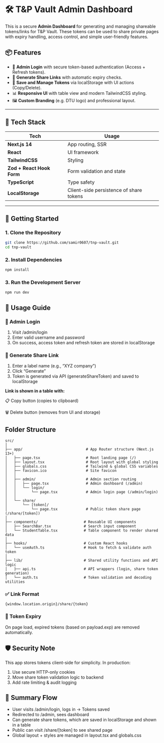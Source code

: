 # 🛠️ T&P Vault Admin Dashboard

This is a secure **Admin Dashboard** for generating and managing shareable tokens/links for T&P Vault. These tokens can be used to share private pages with expiry handling, access control, and simple user-friendly features.

## 📦 Features

- 🔐 **Admin Login** with secure token-based authentication (Access + Refresh tokens).
- 🔗 **Generate Share Links** with automatic expiry checks.
- 🧾 **Save and Manage Tokens** via localStorage with UI actions (Copy/Delete).
- 📊 **Responsive UI** with table view and modern TailwindCSS styling.
- 🖼️ **Custom Branding** (e.g. DTU logo) and professional layout.

---

## 📁 Tech Stack

| Tech             | Usage                                    |
|------------------|------------------------------------------|
| **Next.js 14**   | App routing, SSR                         |
| **React**        | UI framework                             |
| **TailwindCSS**  | Styling                                  |
| **Zod + React Hook Form** | Form validation and state       |
| **TypeScript**   | Type safety                              |
| **LocalStorage** | Client-side persistence of share tokens  |

---

## 🚀 Getting Started

### 1. **Clone the Repository**

```bash
git clone https://github.com/samir0607/tnp-vault.git
cd tnp-vault
```

### 2. **Install Dependencies**

```bash
npm install
```

### 3. Run the Development Server

```bash
npm run dev
```

## 🧠 Usage Guide
### 🔐 Admin Login
1. Visit /admin/login
2. Enter valid username and password
3. On success, access token and refresh token are stored in localStorage

### 🔗 Generate Share Link
1. Enter a label name (e.g., “XYZ company”)
2. Click “Generate”
3. Token is generated via API (generateShareToken) and saved to localStorage

**Link is shown in a table with:**

📋 Copy button (copies to clipboard)

🗑️ Delete button (removes from UI and storage)

## Folder Structure
```
src/
│
├── app/                             # App Router structure (Next.js 13+)
│   ├── page.tsx                     # Root landing page (/)
│   ├── layout.tsx                   # Root layout with global styling
│   ├── globals.css                  # Tailwind & global CSS variables
│   ├── favicon.ico                  # Site favicon
│   │
│   ├── admin/                       # Admin section routing
│   │   ├── page.tsx                 # Admin dashboard (/admin)
│   │   └── login/                  
│   │       └── page.tsx             # Admin login page (/admin/login)
│   │
│   └── share/                       
│       └── [token]/                
│           └── page.tsx             # Public token share page (/share/[token])
│
├── components/                     # Reusable UI components
│   ├── SearchBar.tsx               # Search input component
│   └── StudentTable.tsx            # Table component to render shared data
│
├── hooks/                          # Custom React hooks
│   └── useAuth.ts                  # Hook to fetch & validate auth token
│
├── lib/                            # Shared utility functions and API logic
│   ├── api.ts                      # API wrappers (login, share token generation)
│   └── auth.ts                     # Token validation and decoding utilities

```
### ✅ Link Format
```pgsql
{window.location.origin}/share/{token}
```

### 📅 Token Expiry
On page load, expired tokens (based on payload.exp) are removed automatically.

## 🛡️ Security Note
This app stores tokens client-side for simplicity. In production:

1. Use secure HTTP-only cookies
2. Move share token validation logic to backend
3. Add rate limiting & audit logging

## 🧩 Summary Flow
- User visits /admin/login, logs in → Tokens saved
- Redirected to /admin, sees dashboard
- Can generate share tokens, which are saved in localStorage and shown in a table
- Public can visit /share/[token] to see shared page
- Global layout + styles are managed in layout.tsx and globals.css
